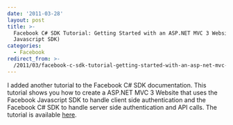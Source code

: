 ```yaml
---
date: '2011-03-28'
layout: post
title: >-
  Facebook C# SDK Tutorial: Getting Started with an ASP.NET MVC 3 Website (With
  Javascript SDK)
categories:
  - Facebook
redirect_from: >-
  /2011/03/facebook-c-sdk-tutorial-getting-started-with-an-asp-net-mvc-3-website-with-javascript-sdk/
---
```


I added another tutorial to the Facebook C# SDK documentation. This tutorial shows you how to create a ASP.NET MVC 3 Website that uses the Facebook Javascript SDK to handle client side authentication and the Facebook C# SDK to handle server side authentication and API calls. The tutorial is available [here](http://csharpsdk.org/docs/web/).

